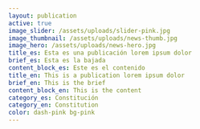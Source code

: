 ```yaml
---
layout: publication
active: true
image_slider: /assets/uploads/slider-pink.jpg
image_thumbnail: /assets/uploads/news-thumb.jpg
image_hero: /assets/uploads/news-hero.jpg
title_es: Esta es una publicación lorem ipsum dolor
brief_es: Esta es la bajada
content_block_es: Este es el contenido
title_en: This is a publication lorem ipsum dolor
brief_en: This is the brief
content_block_en: This is the content
category_es: Constitución
category_en: Constitution
color: dash-pink bg-pink
---
```

